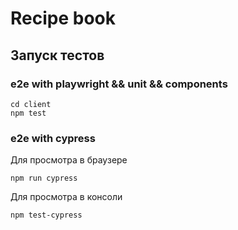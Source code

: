# Recipe book

## Запуск тестов

### e2e with playwright && unit && components
```
cd client
npm test
```

### e2e with cypress 
Для просмотра в браузере
```
npm run cypress
```
Для просмотра в консоли
```
npm test-cypress
```